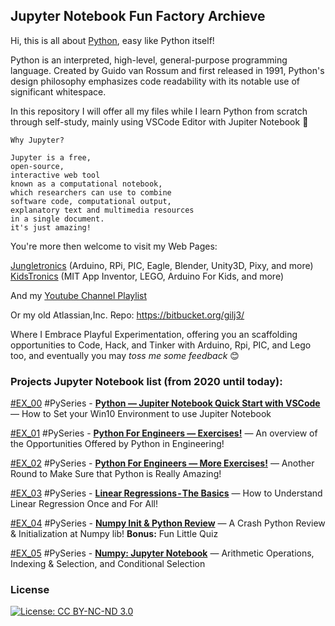## Jupyter Notebook Fun Factory Archieve

Hi, this is all about [Python](https://www.python.org/), easy like Python itself!

Python is an interpreted, high-level, general-purpose programming language. Created by Guido van Rossum and first released in 1991, Python's design philosophy emphasizes code readability with its notable use of significant whitespace.

In this repository I will offer all my files while I learn Python from scratch through self-study, mainly using VSCode Editor with Jupiter Notebook :notebook_with_decorative_cover:

```
Why Jupyter?

Jupyter is a free,
open-source,
interactive web tool
known as a computational notebook,
which researchers can use to combine
software code, computational output,
explanatory text and multimedia resources
in a single document.
it's just amazing!
```

You're more then welcome to visit my Web Pages:

[Jungletronics](https://medium.com/jungletronics) (Arduino, RPi, PIC, Eagle, Blender, Unity3D, Pixy, and more)
[KidsTronics](https://medium.com/kidstronics) (MIT App Inventor, LEGO, Arduino For Kids, and more)

And my [Youtube Channel Playlist](https://www.youtube.com/playlist?list=PLK3PeNcUzb8TwZuXZJgREj5nDbQxRLW_a)

Or my old Atlassian,Inc. Repo: https://bitbucket.org/gilj3/

Where I Embrace Playful Experimentation, offering you an scaffolding opportunities to Code, Hack,
and Tinker with Arduino, Rpi, PIC, and Lego too, and eventually you may _toss me some feedback_ :blush:

### Projects Jupyter Notebook list (from 2020 until today):

[#EX_00](EX_00/) #PySeries - [**Python — Jupiter Notebook Quick Start with VSCode**](https://medium.com/jungletronics/python-jupiter-notebook-quick-start-with-vscode-916c43c10d9a) — How to Set your Win10 Environment to use Jupiter Notebook

[#EX_01](EX_01/) #PySeries - [**Python For Engineers — Exercises!**](https://medium.com/jungletronics/python-for-engenniging-exercises-977fbe4d6d02) — An overview of the Opportunities Offered by Python in Engineering!

[#EX_02](EX_02/) #PySeries - [**Python For Engineers — More Exercises!**](https://medium.com/jungletronics/python-4-engineers-more-exercises-5cbab729ef11) — Another Round to Make Sure that Python is Really Amazing!

[#EX_03](EX_03/) #PySeries - [**Linear Regressions - The Basics**](https://medium.com/jungletronics/linear-regressions-the-basics-1a633f351ec2?postPublishedType=repub) — How to Understand Linear Regression Once and For All!

[#EX_04](EX_04/) #PySeries - [**Numpy Init & Python Review**](https://medium.com/jungletronics/numpy-init-python-review-f5362abbaaf9) — A Crash Python Review & Initialization at Numpy lib! **Bonus:** Fun Little Quiz

[#EX_05](EX_05/) #PySeries - [**Numpy: Jupyter Notebook**](https://medium.com/jungletronics/numpy-init-python-review-f5362abbaaf9) — Arithmetic Operations, Indexing & Selection, and Conditional Selection

### License

[![License: CC BY-NC-ND 3.0](https://img.shields.io/badge/License-CC%20BY--NC--ND%203.0-lightgrey.svg)](https://creativecommons.org/licenses/by-nc-nd/3.0/)
